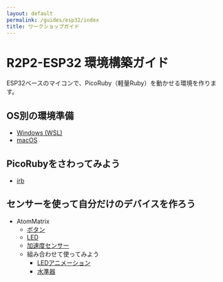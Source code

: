 ```yaml
---
layout: default
permalink: /guides/esp32/index
title: ワークショップガイド
---
```


# R2P2-ESP32 環境構築ガイド
ESP32ベースのマイコンで、PicoRuby（軽量Ruby）を動かせる環境を作ります。

## OS別の環境準備
- [Windows (WSL)](/guides/esp32/wsl_setup)
- [macOS](/guides/esp32/mac_setup)

## PicoRubyをさわってみよう
- [irb](/guides/esp32/irb)

## センサーを使って自分だけのデバイスを作ろう
- AtomMatrix
  - [ボタン](/guides/esp32/button)
  - [LED](/guides/esp32/led)
  - [加速度センサー](/guides/esp32/accel)
  - 組み合わせて使ってみよう
    - [LEDアニメーション](/guides/esp32/led_anim)
    - [水準器]((/guides/esp32/tilt_led))